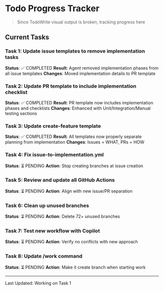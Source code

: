 # Todo Progress Tracker
> Since TodoWrite visual output is broken, tracking progress here

## Current Tasks

### Task 1: Update issue templates to remove implementation tasks
**Status**: ✅ COMPLETED
**Result**: Agent removed implementation phases from all issue templates
**Changes**: Moved implementation details to PR template

### Task 2: Update PR template to include implementation checklist
**Status**: ✅ COMPLETED
**Result**: PR template now includes implementation phases and checklists
**Changes**: Enhanced with Unit/Integration/Manual testing sections

### Task 3: Update create-feature template
**Status**: ✅ COMPLETED
**Result**: All templates now properly separate planning from implementation
**Changes**: Issues = WHAT, PRs = HOW

### Task 4: Fix issue-to-implementation.yml
**Status**: ⏳ PENDING
**Action**: Stop creating branches at issue creation

### Task 5: Review and update all GitHub Actions
**Status**: ⏳ PENDING
**Action**: Align with new issue/PR separation

### Task 6: Clean up unused branches  
**Status**: ⏳ PENDING
**Action**: Delete 72+ unused branches

### Task 7: Test new workflow with Copilot
**Status**: ⏳ PENDING
**Action**: Verify no conflicts with new approach

### Task 8: Update /work command
**Status**: ⏳ PENDING
**Action**: Make it create branch when starting work

---
Last Updated: Working on Task 1